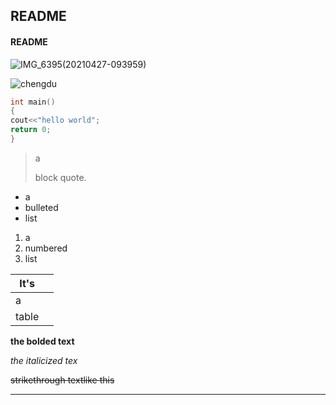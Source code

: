 ## README

#### README

[](https://github.com/llzhang07/EnglishHomework/blob/main/gitHomework.md)



![IMG_6395(20210427-093959)](/home/lzy/桌面/IMG_6395(20210427-093959).JPG)







![chengdu](https://gimg2.baidu.com/image_search/src=http%3A%2F%2Fimg.zcool.cn%2Fcommunity%2F0159ee59401da3a8012193a34c5e6a.jpg%401280w_1l_2o_100sh.jpg&refer=http%3A%2F%2Fimg.zcool.cn&app=2002&size=f9999,10000&q=a80&n=0&g=0n&fmt=jpeg?sec=1622080089&t=e4743ee51011f157f337675a371a96ed)



[]([https://www.baidu.com/s?ie=UTF-8&wd=%E5%AD%A6%E4%B9%A0%E9%80%9A](https://www.baidu.com/s?ie=UTF-8&wd=学习通))





```c++
int main()
{
cout<<"hello world";
return 0;
}
```





> a 
>
> block quote.



- a
- bulleted
- list



1. a
2. numbered
3. list



| It's  |      |
| ----- | ---- |
| a     |      |
| table |      |



 **the bolded text**



 *the italicized tex*



~~strikethrough textlike this~~



------

